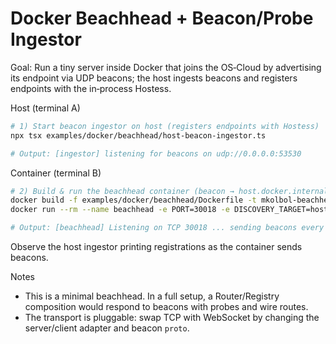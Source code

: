 # Docker Beachhead + Beacon/Probe Ingestor

Goal: Run a tiny server inside Docker that joins the OS‑Cloud by advertising its endpoint via UDP beacons; the host ingests beacons and registers endpoints with the in‑process Hostess.

Host (terminal A)

```bash
# 1) Start beacon ingestor on host (registers endpoints with Hostess)
npx tsx examples/docker/beachhead/host-beacon-ingestor.ts

# Output: [ingestor] listening for beacons on udp://0.0.0.0:53530
```

Container (terminal B)

```bash
# 2) Build & run the beachhead container (beacon → host.docker.internal:53530)
docker build -f examples/docker/beachhead/Dockerfile -t mkolbol-beachhead .
docker run --rm --name beachhead -e PORT=30018 -e DISCOVERY_TARGET=host.docker.internal:53530 -p 30018:30018 mkolbol-beachhead

# Output: [beachhead] Listening on TCP 30018 ... sending beacons every 3s
```

Observe the host ingestor printing registrations as the container sends beacons.

Notes

- This is a minimal beachhead. In a full setup, a Router/Registry composition would respond to beacons with probes and wire routes.
- The transport is pluggable: swap TCP with WebSocket by changing the server/client adapter and beacon `proto`.

